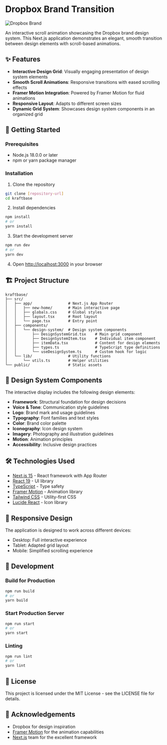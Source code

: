 # Dropbox Brand Transition

![Dropbox Brand](https://placehold.co/600x400/0061FF/white?text=Dropbox+Brand+Transition)

An interactive scroll animation showcasing the Dropbox brand design system. This Next.js application demonstrates an elegant, smooth transition between design elements with scroll-based animations.

## ✨ Features

- **Interactive Design Grid**: Visually engaging presentation of design system elements
- **Smooth Scroll Animations**: Responsive transitions with eased scrolling effects
- **Framer Motion Integration**: Powered by Framer Motion for fluid animations
- **Responsive Layout**: Adapts to different screen sizes
- **Dynamic Grid System**: Showcases design system components in an organized grid

## 🚀 Getting Started

### Prerequisites

- Node.js 18.0.0 or later
- npm or yarn package manager

### Installation

1. Clone the repository
```bash
git clone [repository-url]
cd kraftbase
```

2. Install dependencies
```bash
npm install
# or
yarn install
```

3. Start the development server
```bash
npm run dev
# or
yarn dev
```

4. Open [http://localhost:3000](http://localhost:3000) in your browser

## 🏗️ Project Structure

```
kraftbase/
├── src/
│   ├── app/                # Next.js App Router 
│   │   ├── new-home/       # Main interactive page
│   │   ├── globals.css     # Global styles
│   │   ├── layout.tsx      # Root layout
│   │   └── page.tsx        # Entry point
│   ├── components/
│   │   └── design-system/  # Design system components
│   │       ├── DesignSystemGrid.tsx    # Main grid component
│   │       ├── DesignSystemItem.tsx    # Individual item component
│   │       ├── itemData.tsx            # Content for design elements
│   │       ├── types.ts                # TypeScript type definitions
│   │       └── useDesignSystem.ts      # Custom hook for logic
│   └── lib/                # Utility functions
│       └── utils.ts        # Helper utilities
└── public/                 # Static assets
```

## 🎨 Design System Components

The interactive display includes the following design elements:

- **Framework**: Structural foundation for design decisions
- **Voice & Tone**: Communication style guidelines
- **Logo**: Brand mark and usage guidelines
- **Typography**: Font families and text styles
- **Color**: Brand color palette
- **Iconography**: Icon design system
- **Imagery**: Photography and illustration guidelines
- **Motion**: Animation principles
- **Accessibility**: Inclusive design practices

## 🛠️ Technologies Used

- [Next.js 15](https://nextjs.org/) - React framework with App Router
- [React 19](https://react.dev/) - UI library
- [TypeScript](https://www.typescriptlang.org/) - Type safety
- [Framer Motion](https://www.framer.com/motion/) - Animation library
- [Tailwind CSS](https://tailwindcss.com/) - Utility-first CSS
- [Lucide React](https://lucide.dev/) - Icon library

## 📱 Responsive Design

The application is designed to work across different devices:

- Desktop: Full interactive experience
- Tablet: Adapted grid layout 
- Mobile: Simplified scrolling experience

## 🧪 Development

### Build for Production

```bash
npm run build
# or
yarn build
```

### Start Production Server

```bash
npm run start
# or
yarn start
```

### Linting

```bash
npm run lint
# or
yarn lint
```

## 📄 License

This project is licensed under the MIT License - see the LICENSE file for details.

## 🙏 Acknowledgements

- Dropbox for design inspiration
- [Framer Motion](https://www.framer.com/motion/) for the animation capabilities
- [Next.js](https://nextjs.org/) team for the excellent framework
